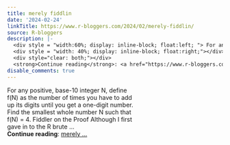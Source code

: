 ```yaml
---
title: merely fiddlin
date: '2024-02-24'
linkTitle: https://www.r-bloggers.com/2024/02/merely-fiddlin/
source: R-bloggers
description: |-
  <div style = "width:60%; display: inline-block; float:left; "> For any positive, base-10 integer N, define f(N) as the number of times you have to add up its digits until you get a one-digit number. Find the smallest whole number N such that f(N) = 4. Fiddler on the Proof Although I first gave in to the R brute ...</div>
  <div style = "width: 40%; display: inline-block; float:right;"></div>
  <div style="clear: both;"></div>
  <strong>Continue reading</strong>: <a href="https://www.r-bloggers.com/2024/02/merely-fiddlin/">merely ...
disable_comments: true
---
```

<div style = "width:60%; display: inline-block; float:left; "> For any positive, base-10 integer N, define f(N) as the number of times you have to add up its digits until you get a one-digit number. Find the smallest whole number N such that f(N) = 4. Fiddler on the Proof Although I first gave in to the R brute ...</div>
<div style = "width: 40%; display: inline-block; float:right;"></div>
<div style="clear: both;"></div>
<strong>Continue reading</strong>: <a href="https://www.r-bloggers.com/2024/02/merely-fiddlin/">merely ...
